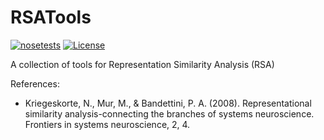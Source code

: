 # RSATools

[![nosetests](https://github.com/nigroup/rsatools/actions/workflows/nosetests.yml/badge.svg)](https://github.com/nigroup/rsatools/actions/workflows/nosetests.yml)
[![License](https://img.shields.io/badge/license-BSD-blue.svg)](LICENSE)

A collection of tools for Representation Similarity Analysis (RSA)

References:
  * Kriegeskorte, N., Mur, M., & Bandettini, P. A. (2008). Representational similarity analysis-connecting the branches of systems neuroscience. Frontiers in systems neuroscience, 2, 4.


